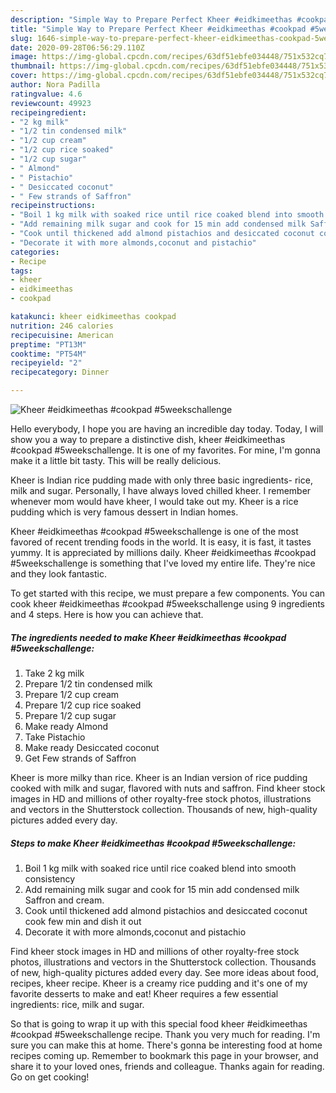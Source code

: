 ```yaml
---
description: "Simple Way to Prepare Perfect Kheer #eidkimeethas #cookpad #5weekschallenge"
title: "Simple Way to Prepare Perfect Kheer #eidkimeethas #cookpad #5weekschallenge"
slug: 1646-simple-way-to-prepare-perfect-kheer-eidkimeethas-cookpad-5weekschallenge
date: 2020-09-28T06:56:29.110Z
image: https://img-global.cpcdn.com/recipes/63df51ebfe034448/751x532cq70/kheer-eidkimeethas-cookpad-5weekschallenge-recipe-main-photo.jpg
thumbnail: https://img-global.cpcdn.com/recipes/63df51ebfe034448/751x532cq70/kheer-eidkimeethas-cookpad-5weekschallenge-recipe-main-photo.jpg
cover: https://img-global.cpcdn.com/recipes/63df51ebfe034448/751x532cq70/kheer-eidkimeethas-cookpad-5weekschallenge-recipe-main-photo.jpg
author: Nora Padilla
ratingvalue: 4.6
reviewcount: 49923
recipeingredient:
- "2 kg milk"
- "1/2 tin condensed milk"
- "1/2 cup cream"
- "1/2 cup rice soaked"
- "1/2 cup sugar"
- " Almond"
- " Pistachio"
- " Desiccated coconut"
- " Few strands of Saffron"
recipeinstructions:
- "Boil 1 kg milk with soaked rice until rice coaked blend into smooth consistency"
- "Add remaining milk sugar and cook for 15 min add condensed milk Saffron and cream."
- "Cook until thickened add almond pistachios and desiccated coconut cook few min and dish it out"
- "Decorate it with more almonds,coconut and pistachio"
categories:
- Recipe
tags:
- kheer
- eidkimeethas
- cookpad

katakunci: kheer eidkimeethas cookpad 
nutrition: 246 calories
recipecuisine: American
preptime: "PT13M"
cooktime: "PT54M"
recipeyield: "2"
recipecategory: Dinner

---
```



![Kheer #eidkimeethas #cookpad #5weekschallenge](https://img-global.cpcdn.com/recipes/63df51ebfe034448/751x532cq70/kheer-eidkimeethas-cookpad-5weekschallenge-recipe-main-photo.jpg)

Hello everybody, I hope you are having an incredible day today. Today, I will show you a way to prepare a distinctive dish, kheer #eidkimeethas #cookpad #5weekschallenge. It is one of my favorites. For mine, I'm gonna make it a little bit tasty. This will be really delicious.

Kheer is Indian rice pudding made with only three basic ingredients- rice, milk and sugar. Personally, I have always loved chilled kheer. I remember whenever mom would have kheer, I would take out my. Kheer is a rice pudding which is very famous dessert in Indian homes.

Kheer #eidkimeethas #cookpad #5weekschallenge is one of the most favored of recent trending foods in the world. It is easy, it is fast, it tastes yummy. It is appreciated by millions daily. Kheer #eidkimeethas #cookpad #5weekschallenge is something that I've loved my entire life. They're nice and they look fantastic.


To get started with this recipe, we must prepare a few components. You can cook kheer #eidkimeethas #cookpad #5weekschallenge using 9 ingredients and 4 steps. Here is how you can achieve that.

<!--inarticleads1-->

##### The ingredients needed to make Kheer #eidkimeethas #cookpad #5weekschallenge:

1. Take 2 kg milk
1. Prepare 1/2 tin condensed milk
1. Prepare 1/2 cup cream
1. Prepare 1/2 cup rice soaked
1. Prepare 1/2 cup sugar
1. Make ready  Almond
1. Take  Pistachio
1. Make ready  Desiccated coconut
1. Get  Few strands of Saffron


Kheer is more milky than rice. Kheer is an Indian version of rice pudding cooked with milk and sugar, flavored with nuts and saffron. Find kheer stock images in HD and millions of other royalty-free stock photos, illustrations and vectors in the Shutterstock collection. Thousands of new, high-quality pictures added every day. 

<!--inarticleads2-->

##### Steps to make Kheer #eidkimeethas #cookpad #5weekschallenge:

1. Boil 1 kg milk with soaked rice until rice coaked blend into smooth consistency
1. Add remaining milk sugar and cook for 15 min add condensed milk Saffron and cream.
1. Cook until thickened add almond pistachios and desiccated coconut cook few min and dish it out
1. Decorate it with more almonds,coconut and pistachio


Find kheer stock images in HD and millions of other royalty-free stock photos, illustrations and vectors in the Shutterstock collection. Thousands of new, high-quality pictures added every day. See more ideas about food, recipes, kheer recipe. Kheer is a creamy rice pudding and it&#39;s one of my favorite desserts to make and eat! Kheer requires a few essential ingredients: rice, milk and sugar. 

So that is going to wrap it up with this special food kheer #eidkimeethas #cookpad #5weekschallenge recipe. Thank you very much for reading. I'm sure you can make this at home. There's gonna be interesting food at home recipes coming up. Remember to bookmark this page in your browser, and share it to your loved ones, friends and colleague. Thanks again for reading. Go on get cooking!
